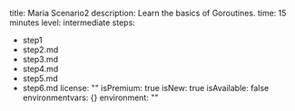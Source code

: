 title: Maria Scenario2
description: Learn the basics of Goroutines.
time: 15 minutes
level: intermediate
steps:
- step1
- step2.md
- step3.md
- step4.md
- step5.md
- step6.md
license: ""
isPremium: true
isNew: true
isAvailable: false
environmentvars: {}
environment: ""

